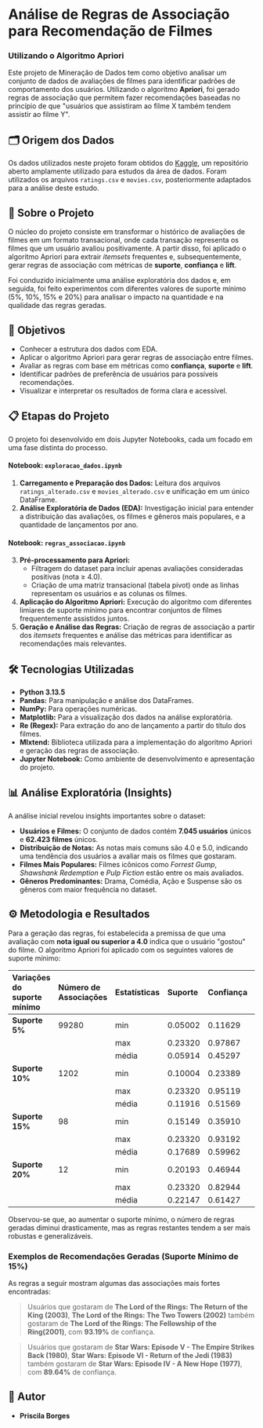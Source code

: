 # Análise de Regras de Associação para Recomendação de Filmes
### Utilizando o Algoritmo Apriori

Este projeto de Mineração de Dados tem como objetivo analisar um conjunto de dados de avaliações de filmes para identificar padrões de comportamento dos usuários. Utilizando o algoritmo **Apriori**, foi gerado regras de associação que permitem fazer recomendações baseadas no princípio de que "usuários que assistiram ao filme X também tendem assistir ao filme Y".

## 🗂️ Origem dos Dados

Os dados utilizados neste projeto foram obtidos do [Kaggle](https://www.kaggle.com/datasets/parasharmanas/movie-recommendation-system/code?datasetId=3375918), um repositório aberto amplamente utilizado para estudos da área de dados. Foram utilizados os arquivos `ratings.csv` e `movies.csv`, posteriormente adaptados para a análise deste estudo.

## 📜 Sobre o Projeto

O núcleo do projeto consiste em transformar o histórico de avaliações de filmes em um formato transacional, onde cada transação representa os filmes que um usuário avaliou positivamente. A partir disso, foi aplicado o algoritmo Apriori para extrair *itemsets* frequentes e, subsequentemente, gerar regras de associação com métricas de **suporte**, **confiança** e **lift**.

Foi conduzido inicialmente uma análise exploratória dos dados e, em seguida, foi feito experimentos com diferentes valores de suporte mínimo (5%, 10%, 15% e 20%) para analisar o impacto na quantidade e na qualidade das regras geradas.

## 🎯 Objetivos

- Conhecer a estrutura dos dados com EDA.
- Aplicar o algoritmo Apriori para gerar regras de associação entre filmes.
- Avaliar as regras com base em métricas como **confiança**, **suporte** e **lift**.
- Identificar padrões de preferência de usuários para possíveis recomendações.
- Visualizar e interpretar os resultados de forma clara e acessível.

## 📋 Etapas do Projeto

O projeto foi desenvolvido em dois Jupyter Notebooks, cada um focado em uma fase distinta do processo.

#### **Notebook: `exploracao_dados.ipynb`**

1.  **Carregamento e Preparação dos Dados:** Leitura dos arquivos `ratings_alterado.csv` e `movies_alterado.csv` e unificação em um único DataFrame.
2.  **Análise Exploratória de Dados (EDA):** Investigação inicial para entender a distribuição das avaliações, os filmes e gêneros mais populares, e a quantidade de lançamentos por ano.

#### **Notebook: `regras_associacao.ipynb`**

3.  **Pré-processamento para Apriori:**
    * Filtragem do dataset para incluir apenas avaliações consideradas positivas (nota ≥ 4.0).
    * Criação de uma matriz transacional (tabela pivot) onde as linhas representam os usuários e as colunas os filmes.
4.  **Aplicação do Algoritmo Apriori:** Execução do algoritmo com diferentes limiares de suporte mínimo para encontrar conjuntos de filmes frequentemente assistidos juntos.
5.  **Geração e Análise das Regras:** Criação de regras de associação a partir dos *itemsets* frequentes e análise das métricas para identificar as recomendações mais relevantes.

## 🛠️ Tecnologias Utilizadas

* **Python 3.13.5**
* **Pandas:** Para manipulação e análise dos DataFrames.
* **NumPy:** Para operações numéricas.
* **Matplotlib:** Para a visualização dos dados na análise exploratória.
* **Re (Regex):** Para extração do ano de lançamento a partir do título dos filmes.
* **Mlxtend:** Biblioteca utilizada para a implementação do algoritmo Apriori e geração das regras de associação.
* **Jupyter Notebook:** Como ambiente de desenvolvimento e apresentação do projeto.

## 📊 Análise Exploratória (Insights)

A análise inicial revelou insights importantes sobre o dataset:
* **Usuários e Filmes:** O conjunto de dados contém **7.045 usuários** únicos e **62.423 filmes** únicos.
* **Distribuição de Notas:** As notas mais comuns são 4.0 e 5.0, indicando uma tendência dos usuários a avaliar mais os filmes que gostaram.
* **Filmes Mais Populares:** Filmes icônicos como *Forrest Gump*, *Shawshank Redemption* e *Pulp Fiction* estão entre os mais avaliados.
* **Gêneros Predominantes:** Drama, Comédia, Ação e Suspense são os gêneros com maior frequência no dataset.

## ⚙️ Metodologia e Resultados

Para a geração das regras, foi estabelecida a premissa de que uma avaliação com **nota igual ou superior a 4.0** indica que o usuário "gostou" do filme. O algoritmo Apriori foi aplicado com os seguintes valores de suporte mínimo:

| Variações do suporte mínimo | Número de Associações | Estatísticas | Suporte | Confiança | Lift      |
| :--------------------------- | :-------------------- | :----------- | :------ | :-------- | :-------- |
| **Suporte 5%** | 99280                 | min          | 0.05002 | 0.11629   | 1.02899   |
|                              |                       | max          | 0.23320 | 0.97867   | 9.35148   |
|                              |                       | média        | 0.05914 | 0.45297   | 2.91317   |
| **Suporte 10%** | 1202                  | min          | 0.10004 | 0.23389   | 1.21137   |
|                              |                       | max          | 0.23320 | 0.95119   | 4.68967   |
|                              |                       | média        | 0.11916 | 0.51569   | 2.13345   |
| **Suporte 15%** | 98                    | min          | 0.15149 | 0.35910   | 1.21347   |
|                              |                       | max          | 0.23320 | 0.93192   | 4.10476   |
|                              |                       | média        | 0.17689 | 0.59962   | 2.06119   |
| **Suporte 20%** | 12                    | min          | 0.20193 | 0.46944   | 1.43525   |
|                              |                       | max          | 0.23320 | 0.82944   | 2.67250   |
|                              |                       | média        | 0.22147 | 0.61427   | 1.71203   |

Observou-se que, ao aumentar o suporte mínimo, o número de regras geradas diminui drasticamente, mas as regras restantes tendem a ser mais robustas e generalizáveis.

### Exemplos de Recomendações Geradas (Suporte Mínimo de 15%)

As regras a seguir mostram algumas das associações mais fortes encontradas:

> Usuários que gostaram de **The Lord of the Rings: The Return of the King (2003)**, **The Lord of the Rings: The Two Towers (2002)** também gostaram de **The Lord of the Rings: The Fellowship of the Ring(2001)**, com **93.19%** de confiança.

> Usuários que gostaram de **Star Wars: Episode V - The Empire Strikes Back (1980)**, **Star Wars: Episode VI - Return of the Jedi (1983)** também gostaram de **Star Wars: Episode IV - A New Hope (1977)**, com **89.64%** de confiança.


## 👤 Autor

* **Priscila Borges**
